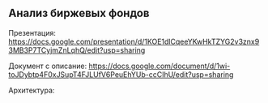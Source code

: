 ## Анализ биржевых фондов

Презентация:
https://docs.google.com/presentation/d/1KOE1dlCqeeYKwHkTZYG2v3znx93MB3P7TCyjmZnLqhQ/edit?usp=sharing

Документ с описание:
https://docs.google.com/document/d/1wi-toJDybtp4F0xJSupT4FJLUfV6PeuEhYUb-ccCIhU/edit?usp=sharing

Архитектура:
